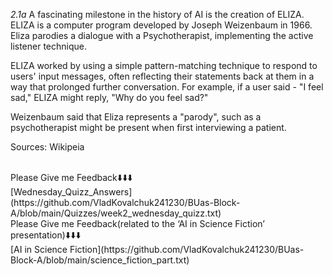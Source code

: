 *2.1a*
A fascinating milestone in the history of AI is the creation of ELIZA.
ELIZA is a computer program developed by Joseph Weizenbaum in 1966.
Eliza parodies a dialogue with a Psychotherapist, implementing the active listener technique.

ELIZA worked by using a simple pattern-matching technique to respond to users' input messages, often reflecting their statements back at them in a way that prolonged further conversation. For example, if a user said - "I feel sad," ELIZA might reply, "Why do you feel sad?"

Weizenbaum said that Eliza represents a "parody", such as a psychotherapist might be present when first interviewing a patient.

Sources: Wikipeia

<br>
Please Give me Feedback⬇️⬇️⬇️<br>
[Wednesday_Quizz_Answers](https://github.com/VladKovalchuk241230/BUas-Block-A/blob/main/Quizzes/week2_wednesday_quizz.txt)<br>
Please Give me Feedback(related to the ‘AI in Science Fiction’ presentation)⬇️⬇️⬇️<br>
[AI in Science Fiction](https://github.com/VladKovalchuk241230/BUas-Block-A/blob/main/science_fiction_part.txt)<br>
